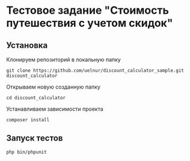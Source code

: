 # Тестовое задание "Стоимость путешествия с учетом скидок"

## Установка

Клонируем репозиторий в локальную папку
```shell
git clone https://github.com/uelnur/discount_calculator_sample.git discount_calculator
```

Открываем новую созданную папку
```shell
cd discount_calculator
```

Устанавливаем зависимости проекта
```shell
composer install
```

## Запуск тестов

```shell
php bin/phpunit
```
